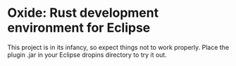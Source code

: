 # Oxide: Rust development environment for Eclipse

This project is in its infancy, so expect things not to work properly. Place the plugin .jar in your Eclipse dropins directory to try it out.

